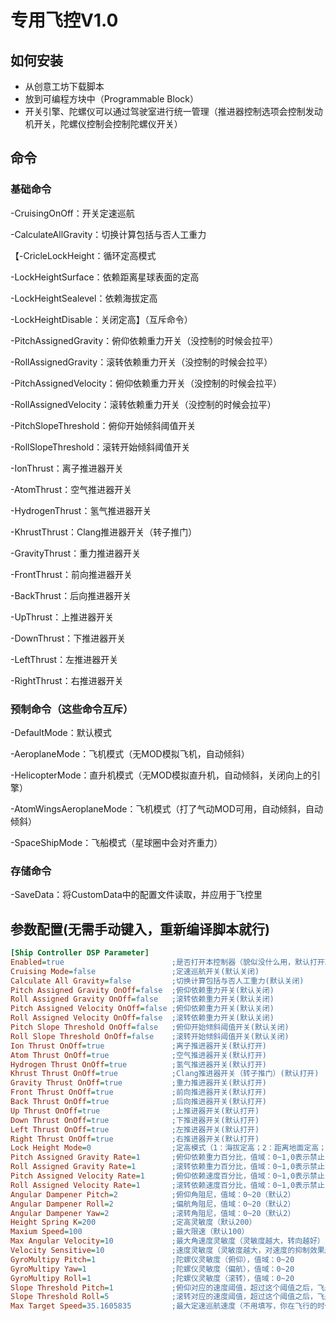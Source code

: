 # 专用飞控V1.0

## 如何安装

* 从创意工坊下载脚本
* 放到可编程方块中（Programmable Block）
* 开关引擎、陀螺仪可以通过驾驶室进行统一管理（推进器控制选项会控制发动机开关，陀螺仪控制会控制陀螺仪开关）

## 命令

### 基础命令

-CruisingOnOff：开关定速巡航

-CalculateAllGravity：切换计算包括与否人工重力

【-CricleLockHeight：循环定高模式

-LockHeightSurface：依赖距离星球表面的定高

-LockHeightSealevel：依赖海拔定高

-LockHeightDisable：关闭定高】（互斥命令）

-PitchAssignedGravity：俯仰依赖重力开关（没控制的时候会拉平）

-RollAssignedGravity：滚转依赖重力开关（没控制的时候会拉平）

-PitchAssignedVelocity：俯仰依赖重力开关（没控制的时候会拉平）

-RollAssignedVelocity：滚转依赖重力开关（没控制的时候会拉平）

-PitchSlopeThreshold：俯仰开始倾斜阈值开关

-RollSlopeThreshold：滚转开始倾斜阈值开关

-IonThrust：离子推进器开关

-AtomThrust：空气推进器开关

-HydrogenThrust：氢气推进器开关

-KhrustThrust：Clang推进器开关（转子推门）

-GravityThrust：重力推进器开关

-FrontThrust：前向推进器开关

-BackThrust：后向推进器开关

-UpThrust：上推进器开关

-DownThrust：下推进器开关

-LeftThrust：左推进器开关

-RightThrust：右推进器开关

### 预制命令（这些命令互斥）

-DefaultMode：默认模式

-AeroplaneMode：飞机模式（无MOD模拟飞机，自动倾斜）

-HelicopterMode：直升机模式（无MOD模拟直升机，自动倾斜，关闭向上的引擎）

-AtomWingsAeroplaneMode：飞机模式（打了气动MOD可用，自动倾斜，自动倾斜）

-SpaceShipMode：飞船模式（星球圈中会对齐重力）

### 存储命令

-SaveData：将CustomData中的配置文件读取，并应用于飞控里

## 参数配置(无需手动键入，重新编译脚本就行)

```ini
[Ship Controller DSP Parameter]
Enabled=true						;是否打开本控制器（貌似没什么用，默认打开就行）
Cruising Mode=false					;定速巡航开关(默认关闭)
Calculate All Gravity=false			;切换计算包括与否人工重力(默认关闭)
Pitch Assigned Gravity OnOff=false	;俯仰依赖重力开关(默认关闭)
Roll Assigned Gravity OnOff=false	;滚转依赖重力开关(默认关闭)
Pitch Assigned Velocity OnOff=false	;俯仰依赖重力开关(默认关闭)
Roll Assigned Velocity OnOff=false	;滚转依赖重力开关(默认关闭)
Pitch Slope Threshold OnOff=false	;俯仰开始倾斜阈值开关(默认关闭)
Roll Slope Threshold OnOff=false	;滚转开始倾斜阈值开关(默认关闭)
Ion Thrust OnOff=true				;离子推进器开关(默认打开)
Atom Thrust OnOff=true				;空气推进器开关(默认打开)
Hydrogen Thrust OnOff=true			;氢气推进器开关(默认打开)
Khrust Thrust OnOff=true			;Clang推进器开关（转子推门）(默认打开)
Gravity Thrust OnOff=true			;重力推进器开关(默认打开)
Front Thrust OnOff=true				;前向推进器开关(默认打开)
Back Thrust OnOff=true				;后向推进器开关(默认打开)
Up Thrust OnOff=true				;上推进器开关(默认打开)
Down Thrust OnOff=true				;下推进器开关(默认打开)
Left Thrust OnOff=true				;左推进器开关(默认打开)
Right Thrust OnOff=true				;右推进器开关(默认打开)
Lock Height Mode=0					;定高模式（1：海拔定高；2：距离地面定高；其他：不定高）
Pitch Assigned Gravity Rate=1		;俯仰依赖重力百分比，值域：0~1,0表示禁止
Roll Assigned Gravity Rate=1		;滚转依赖重力百分比，值域：0~1,0表示禁止
Pitch Assigned Velocity Rate=1		;俯仰依赖速度百分比，值域：0~1,0表示禁止
Roll Assigned Velocity Rate=1		;滚转依赖速度百分比，值域：0~1,0表示禁止
Angular Dampener Pitch=2			;俯仰角阻尼，值域：0~20（默认2）
Angular Dampener Roll=2				;偏航角阻尼，值域：0~20（默认2）
Angular Dampener Yaw=2				;滚转角阻尼，值域：0~20（默认2）
Height Spring K=200					;定高灵敏度（默认200）
Maxium Speed=100					;最大限速（默认100）
Max Angular Velocity=10				;最大角速度灵敏度（灵敏度越大，转向越好）
Velocity Sensitive=10				;速度灵敏度（灵敏度越大，对速度的抑制效果越好）
GyroMultipy Pitch=1					;陀螺仪灵敏度（俯仰），值域：0~20
GyroMultipy Yaw=1					;陀螺仪灵敏度（偏航），值域：0~20
GyroMultipy Roll=1					;陀螺仪灵敏度（滚转），值域：0~20
Slope Threshold Pitch=1				;俯仰对应的速度阈值，超过这个阈值之后，飞船才会使用前向速度对齐（肚皮朝速度和重力的和向量方向）
Slope Threshold Roll=5				;滚转对应的速度阈值，超过这个阈值之后，飞船才会使用侧向速度对齐（肚皮朝速度和重力的和向量方向）
Max Target Speed=35.1605835			;最大定速巡航速度（不用填写，你在飞行的时候开启定速就会自动记录）
```





